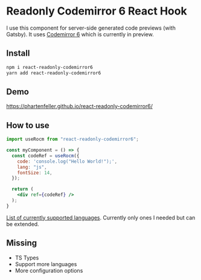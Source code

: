 # Readonly Codemirror 6 React Hook

I use this component for server-side generated code previews (with Gatsby). It uses [Codemirror 6](https://codemirror.net/6/) which is currently in preview.

## Install

```sh
npm i react-readonly-codemirror6
yarn add react-readonly-codemirror6
```

## Demo

https://phartenfeller.github.io/react-readonly-codemirror6/

## How to use

```jsx
import useRocm from "react-readonly-codemirror6";

const myComponent = () => {
  const codeRef = useRocm({
    code: 'console.log("Hello World!");',
    lang: "js",
    fontSize: 14,
  });

  return (
    <div ref={codeRef} />
  );
}
```

[List of currently supported languages](https://github.com/phartenfeller/react-readonly-codemirror6/blob/master/react-readonly-codemirror6/src/getLanguageExtension.js). Currently only ones I needed but can be extended.

## Missing

- TS Types
- Support more languages
- More configuration options


